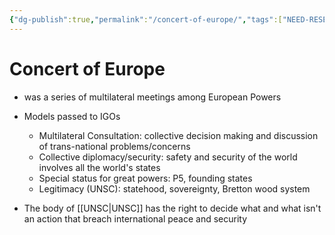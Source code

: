 ```yaml
---
{"dg-publish":true,"permalink":"/concert-of-europe/","tags":["NEED-RESEARCH"]}
---
```


# Concert of Europe

- was a series of multilateral meetings among European Powers

- Models passed to IGOs
	- Multilateral Consultation: collective decision making and discussion of trans-national problems/concerns
	- Collective diplomacy/security: safety and security of the world involves all the world's states
	- Special status for great powers: P5, founding states
	- Legitimacy (UNSC): statehood, sovereignty, Bretton wood system
    
- The body of [[UNSC\|UNSC]] has the right to decide what and what isn't an action that breach international peace and security

